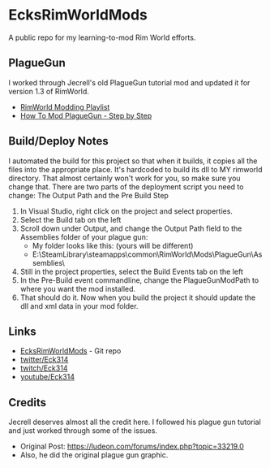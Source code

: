 # EcksRimWorldMods
A public repo for my learning-to-mod Rim World efforts.

## PlagueGun
I worked through Jecrell's old PlagueGun tutorial mod and updated it for version 1.3 of RimWorld.

* [RimWorld Modding Playlist](https://www.youtube.com/watch?v=mbplt3dLVbM&list=PL2M43bS2cfSNisHXDGbN67ByWI3fdVvbI)
* [How To Mod PlagueGun - Step by Step](https://www.youtube.com/watch?v=UgCOhFzeX4A&list=PL2M43bS2cfSNisHXDGbN67ByWI3fdVvbI&index=2)

## Build/Deploy Notes
I automated the build for this project so that when it builds, it copies all the files into the appropriate place. It's hardcoded to build its dll to MY rimworld directory. That almost certainly won't work for you, so make sure you change that. There are two parts of the deployment script you need to change: The Output Path and the Pre Build Step
<ol>
	<li>In Visual Studio, right click on the project and select properties.</li>
	<li>Select the Build tab on the left</li>
	<li>Scroll down under Output, and change the Output Path field to the Assemblies folder of your plague gun:
		<ul>
			<li>My folder looks like this: (yours will be different)</li>
			<li>E:\SteamLibrary\steamapps\common\RimWorld\Mods\PlagueGun\Assemblies\</li>
		</ul>
	</li>
	<li>Still in the project properties, select the Build Events tab on the left</li>
	<li>In the Pre-Build event commandline, change the PlagueGunModPath to where you want the mod installed.</li>
	<li>That should do it. Now when you build the project it should update the dll and xml data in your mod folder. </li>
</ol>

## Links
* [EcksRimWorldMods](https://github.com/Eck/EcksRimWorldMods) - Git repo
* [twitter/Eck314](https://twitter.com/Eck314)
* [twitch/Eck314](https://twitch.tv/Eck314)
* [youtube/Eck314](https://youtube.com/c/Eck314)

## Credits
Jecrell deserves almost all the credit here. I followed his plague gun tutorial and just worked through some of the issues.
* Original Post: https://ludeon.com/forums/index.php?topic=33219.0
* Also, he did the original plague gun graphic.

